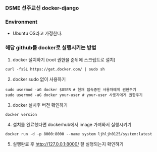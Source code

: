 ### DSME 선주교신 docker-django

### Environment 
- Ubuntu OS라고 가정한다.

### 해당 github를 docker로 실행시키는 방법
1. docker 설치하기 (root 권한을 준뒤에 스크립트로 설치)
```
curl -fsSL https://get.docker.com/ | sudo sh
```
2. docker sudo 없이 사용하기
```
sudo usermod -aG docker $USER # 현재 접속중인 사용자에게 권한주기
sudo usermod -aG docker your-user # your-user 사용자에게 권한주기
```
3. docker 설치후 버전 확인하기
```
docker version
```
4. 설치를 완료했다면 dockerhub에서 image 가져와서 실행시키기
```
docker run -d -p 8000:8000 --name system ljhljh0125/system:latest
```
5. 실행완료 후 http://127.0.0.1:8000/ 잘 실행되는지 확인하기 

